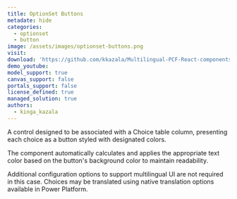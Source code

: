 ```yaml
---
title: OptionSet Buttons
metadate: hide
categories:
  - optionset
  - button
image: /assets/images/optionset-buttons.png
visit: 
download: 'https://github.com/kkazala/Multilingual-PCF-React-components'
demo_youtube:
model_support: true
canvas_support: false
portals_support: false
license_defined: true
managed_solution: true
authors:
  - kinga_kazala
---
```

A control designed to be associated with a Choice table column, presenting each choice as a button styled with designated colors.

The component automatically calculates and applies the appropriate text color based on the button's background color to maintain readability.

Additional configuration options to support multilingual UI are not required in this case. Choices may be translated using native translation options available in Power Platform.
